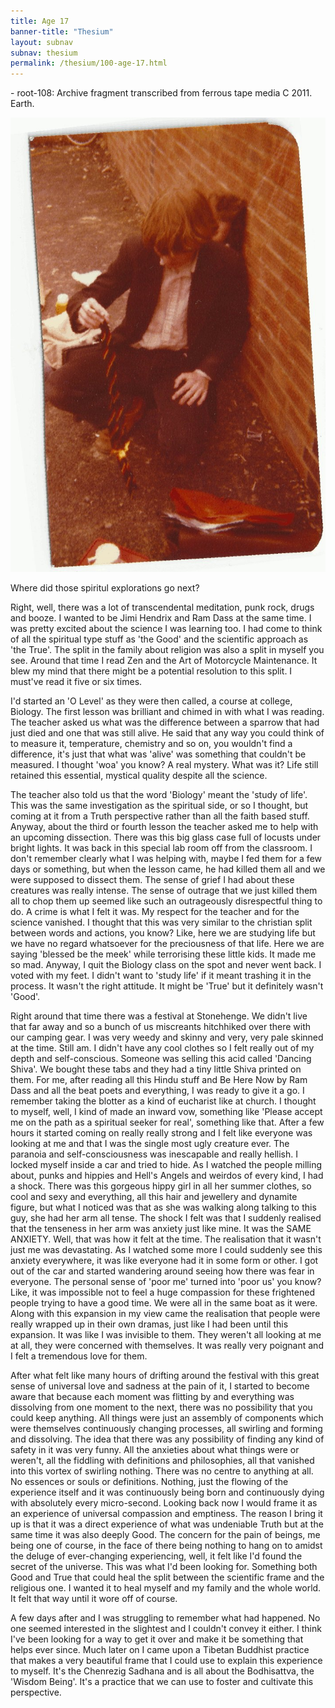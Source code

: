 ```yaml
---
title: Age 17
banner-title: "Thesium" 
layout: subnav 
subnav: thesium 
permalink: /thesium/100-age-17.html
---
```


<div class="data">
- root-108: Archive fragment transcribed from ferrous tape media C 2011. Earth.
</div>

![H 1980](/assets/images/faves/hcTieBurn1980.jpeg)

<div class="speech">
Where did those spiritul explorations go next?  

Right, well, there was a lot of transcendental meditation, punk rock, drugs and
booze. I wanted to be Jimi Hendrix and Ram Dass at the same time. I was pretty
excited about the science I was learning too. I had come to think of all the
spiritual type stuff as 'the Good' and the scientific approach as 'the True'.
The split in the family about religion was also a split in myself you see.
Around that time I read Zen and the Art of Motorcycle Maintenance. It blew my
mind that there might be a potential resolution to this split. I must've read
it five or six times.

I'd started an 'O Level' as they were then called, a
course at college, Biology. The first lesson was brilliant and chimed in with
what I was reading. The teacher asked us what was the difference between a
sparrow that had just died and one that was still alive. He said that any way
you could think of to measure it, temperature, chemistry and so on, you
wouldn't find a difference, it's just that what was 'alive' was something that
couldn't be measured. I thought 'woa' you know? A real mystery. What was it?
Life still retained this essential, mystical quality despite all the science.  

The teacher also told us that the word 'Biology' meant the 'study of life'.
This was the same investigation as the spiritual side, or so I thought, but
coming at it from a Truth perspective rather than all the faith based stuff.
Anyway, about the third or fourth lesson the teacher asked me to help with an
upcoming dissection. There was this big glass case full of locusts under bright
lights. It was back in this special lab room off from the classroom. I don't
remember clearly what I was helping with, maybe I fed them for a few days or
something, but when the lesson came, he had killed them all and we were
supposed to dissect them. The sense of grief I had about these creatures was
really intense. The sense of outrage that we just killed them all to chop them
up seemed like such an outrageously disrespectful thing to do. A crime is what
I felt it was. My respect for the teacher and for the science vanished. I
thought that this was very similar to the christian split between words and
actions, you know? Like, here we are studying life but we have no regard
whatsoever for the preciousness of that life. Here we are saying 'blessed be
the meek' while terrorising these little kids. It made me so mad. Anyway, I
quit the Biology class on the spot and never went back. I voted with my feet. I
didn't want to 'study life' if it meant trashing it in the process. It wasn't
the right attitude. It might be 'True' but it definitely wasn't 'Good'.  

Right around that time there was a festival at Stonehenge. We didn't live that
far away and so a bunch of us miscreants hitchhiked over there with our camping
gear. I was very weedy and skinny and very, very pale skinned at the time.
Still am. I didn't have any cool clothes so I felt really out of my depth and
self-conscious. Someone was selling this acid called 'Dancing Shiva'. We bought
these tabs and they had a tiny little Shiva printed on them. For me, after
reading all this Hindu stuff and Be Here Now by Ram Dass and all the beat poets
and everything, I was ready to give it a go. I remember taking the blotter as a
kind of eucharist like at church. I thought to myself, well, I kind of made an
inward vow, something like 'Please accept me on the path as a spiritual seeker
for real', something like that. After a few hours it started coming on really
really strong and I felt like everyone was looking at me and that I was the
single most ugly creature ever. The paranoia and self-consciousness was
inescapable and really hellish. I locked myself inside a car and tried to hide.
As I watched the people milling about, punks and hippies and Hell's Angels and
weirdos of every kind, I had a shock. There was this gorgeous hippy girl in all
her summer clothes, so cool and sexy and everything, all this hair and
jewellery and dynamite figure, but what I noticed was that as she was walking
along talking to this guy, she had her arm all tense. The shock I felt was that
I suddenly realised that the tenseness in her arm was anxiety just like mine.
It was the SAME ANXIETY. Well, that was how it felt at the time. The
realisation that it wasn't just me was devastating. As I watched some more I
could suddenly see this anxiety everywhere, it was like everyone had it in some
form or other. I got out of the car and started wandering around seeing how
there was fear in everyone. The personal sense of 'poor me' turned into 'poor
us' you know? Like, it was impossible not to feel a huge compassion for these
frightened people trying to have a good time. We were all in the same boat as
it were. Along with this expansion in my view came the realisation that people
were really wrapped up in their own dramas, just like I had been until this
expansion. It was like I was invisible to them. They weren't all looking at me
at all, they were concerned with themselves. It was really very poignant and I
felt a tremendous love for them.  

After what felt like many hours of drifting around the festival with this great
sense of universal love and sadness at the pain of it, I started to become
aware that because each moment was flitting by and everything was dissolving
from one moment to the next, there was no possibility that you could keep
anything. All things were just an assembly of components which were themselves
continuously changing processes, all swirling and forming and dissolving. The
idea that there was any possibility of finding any kind of safety in it was
very funny. All the anxieties about what things were or weren't, all the
fiddling with definitions and philosophies, all that vanished into this vortex
of swirling nothing. There was no centre to anything at all. No essences or
souls or definitions. Nothing, just the flowing of the experience itself and it
was continuously being born and continuously dying with absolutely every
micro-second. Looking back now I would frame it as an experience of universal
compassion and emptiness. The reason I bring it up is that it was a direct
experience of what was undeniable Truth but at the same time it was also deeply
Good. The concern for the pain of beings, me being one of course, in the face
of there being nothing to hang on to amidst the deluge of ever-changing
experiencing, well, it felt like I'd found the secret of the universe. This was
what I'd been looking for. Something both Good and True that could heal the
split between the scientific frame and the religious one. I wanted it to heal
myself and my family and the whole world. It felt that way until it wore off of
course.

A few days after and I was struggling to remember what had happened. No one
seemed interested in the slightest and I couldn't convey it either. I think
I've been looking for a way to get it over and make it be something that helps
ever since. Much later on I came upon a Tibetan Buddhist practice that makes a
very beautiful frame that I could use to explain this experience to myself.
It's the Chenrezig Sadhana and is all about the Bodhisattva, the 'Wisdom
Being'. It's a practice that we can use to foster and cultivate this perspective.
</div>

